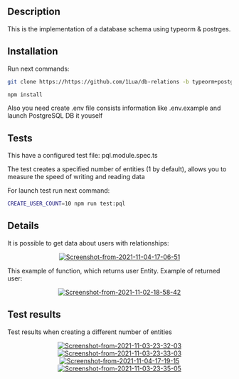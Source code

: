 ## Description

This is the implementation of a database schema using typeorm & postrges.

## Installation

Run next commands:

```bash
git clone https://https://github.com/1Lua/db-relations -b typeorm+postgres

npm install
```

Also you need create .env file consists information like .env.example and launch PostgreSQL DB it youself

## Tests

This have a configured test file: pql.module.spec.ts

The test creates a specified number of entities (1 by default), allows you to measure the speed of writing and reading data

For launch test run next command:

```bash
CREATE_USER_COUNT=10 npm run test:pql
```

## Details

It is possible to get data about users with relationships:
<p align="center">
<a href="https://ibb.co/k6g5HyW"><img src="https://i.ibb.co/84DNKBS/Screenshot-from-2021-11-04-17-06-51.png" alt="Screenshot-from-2021-11-04-17-06-51" border="0"></a>
</p>

This example of function, which returns user Entity. Example of returned user:
<p align="center">
<a href="https://ibb.co/f9jv32B"><img src="https://i.ibb.co/dt8gNr1/Screenshot-from-2021-11-02-18-58-42.png" alt="Screenshot-from-2021-11-02-18-58-42" border="0"></a>
</p>

## Test results

Test results when creating a different number of entities

<p align="center">
<a href="https://ibb.co/1KpLLpH"><img src="https://i.ibb.co/sQD22DL/Screenshot-from-2021-11-03-23-32-03.png" alt="Screenshot-from-2021-11-03-23-32-03" border="0"></a>
<a href="https://ibb.co/zFqtwmK"><img src="https://i.ibb.co/NrcGzFw/Screenshot-from-2021-11-03-23-33-03.png" alt="Screenshot-from-2021-11-03-23-33-03" border="0"></a>
<a href="https://ibb.co/XjhPCGT"><img src="https://i.ibb.co/5GN3RJV/Screenshot-from-2021-11-04-17-19-15.png" alt="Screenshot-from-2021-11-04-17-19-15" border="0"></a>
<a href="https://ibb.co/rygXwKH"><img src="https://i.ibb.co/cTPsrKQ/Screenshot-from-2021-11-03-23-35-05.png" alt="Screenshot-from-2021-11-03-23-35-05" border="0"></a>
</p>